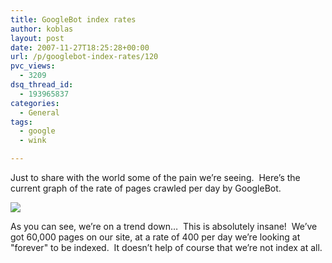 ```yaml
---
title: GoogleBot index rates
author: koblas
layout: post
date: 2007-11-27T18:25:28+00:00
url: /p/googlebot-index-rates/120
pvc_views:
  - 3209
dsq_thread_id:
  - 193965837
categories:
  - General
tags:
  - google
  - wink

---
```

Just to share with the world some of the pain we&#8217;re seeing.&nbsp; Here&#8217;s the current graph of the rate of pages crawled per day by GoogleBot.

![][1]

As you can see, we&#8217;re on a trend down&#8230;&nbsp; This is absolutely insane!&nbsp; We&#8217;ve got 60,000 pages on our site, at a rate of 400 per day we&#8217;re looking at "forever" to be indexed.&nbsp; It doesn&#8217;t help of course that we&#8217;re not index at all.

 [1]: /uploads/2007/11/chart.png
